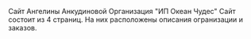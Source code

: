 Сайт Ангелины Анкудиновой
Организация "ИП Океан Чудес"
Сайт состоит из 4 страниц. На них расположены описания огранизации и заказов.